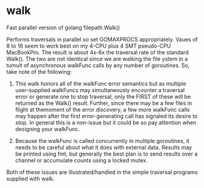 walk
====

Fast parallel version of golang filepath.Walk()

Performs traversals in parallel so set GOMAXPROCS appropriately. Vaues of 8 to 16 seem to work best on my 
4-CPU plus 4 SMT pseudo-CPU MacBookPro. The result is about 4x-6x the traversal rate of the standard Walk().
The two are not identical since we are walking the file ystem in a tumult of asynchronous walkFunc calls by
any number of goroutines. So, take note of the following:

1. This walk honors all of the walkFunc error semantics but as multiple user-supplied walkFuncs may simultaneously encounter a traversal error or generate one to stop traversal, only the FIRST of these will be returned as the Walk() result. Further, since there may be a few files in flight at themoment of the error discovery, a few more walkFunc calls may happen after the first error-generating call has signaled its desire to stop. In general this is a non-issue but it could be so pay attention when designing your walkFunc.

2. Because the walkFunc is called concurrently in multiple goroutines, it needs to be careful about what it does with external data. Results may be printed using fmt, but generally the best plan is to send results over a channel or accumulate counts using a locked mutex.

Both of these issues are illustrated/handled in the simple traversal programs supplied with walk.
